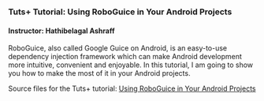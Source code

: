 ### Tuts+ Tutorial: Using RoboGuice in Your Android Projects

#### Instructor: Hathibelagal Ashraff

RoboGuice, also called Google Guice on Android, is an easy-to-use dependency injection framework which can make Android development more intuitive, convenient and enjoyable. In this tutorial, I am going to show you how to make the most of it in your Android projects.

Source files for the Tuts+ tutorial: [Using RoboGuice in Your Android Projects](http://code.tutsplus.com/tutorials/using-roboguice-in-your-android-projects--cms-24827)
